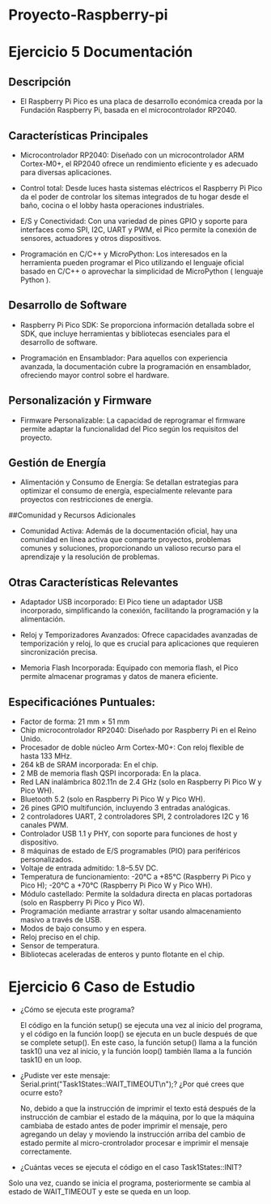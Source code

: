    # Proyecto-Raspberry-pi 

# Ejercicio 5 Documentación
## Descripción

- El Raspberry Pi Pico es una placa de desarrollo económica creada por la Fundación Raspberry Pi, basada en el microcontrolador RP2040. 

## Características Principales
- Microcontrolador RP2040: Diseñado con un microcontrolador ARM Cortex-M0+, el RP2040 ofrece un rendimiento eficiente y es adecuado para diversas aplicaciones.

- Control total: Desde luces hasta sistemas eléctricos el Raspberry Pi Pico da el poder de controlar los sitemas integrados de tu hogar desde el baño, cocina o el lobby hasta operaciones industriales.

- E/S y Conectividad: Con una variedad de pines GPIO y soporte para interfaces como SPI, I2C, UART y PWM, el Pico permite la conexión de sensores, actuadores y otros dispositivos.

- Programación en C/C++ y MicroPython: Los interesados en la herramienta pueden programar el Pico utilizando el lenguaje oficial basado en C/C++ o aprovechar la simplicidad de MicroPython ( lenguaje Python ).

## Desarrollo de Software
- Raspberry Pi Pico SDK: Se proporciona información detallada sobre el SDK, que incluye herramientas y bibliotecas esenciales para el desarrollo de software.

- Programación en Ensamblador: Para aquellos con experiencia avanzada, la documentación cubre la programación en ensamblador, ofreciendo mayor control sobre el hardware.

## Personalización y Firmware
- Firmware Personalizable: La capacidad de reprogramar el firmware permite adaptar la funcionalidad del Pico según los requisitos del proyecto.

## Gestión de Energía
- Alimentación y Consumo de Energía: Se detallan estrategias para optimizar el consumo de energía, especialmente relevante para proyectos con restricciones de energía.

##Comunidad y Recursos Adicionales
- Comunidad Activa: Además de la documentación oficial, hay una comunidad en línea activa que comparte proyectos, problemas comunes y soluciones, proporcionando un valioso recurso para el aprendizaje y la resolución de problemas.

## Otras Características Relevantes
- Adaptador USB incorporado: El Pico tiene un adaptador USB incorporado, simplificando la conexión, facilitando la programación y la alimentación.

- Reloj y Temporizadores Avanzados: Ofrece capacidades avanzadas de temporización y reloj, lo que es crucial para aplicaciones que requieren sincronización precisa.

- Memoria Flash Incorporada: Equipado con memoria flash, el Pico permite almacenar programas y datos de manera eficiente.

## Especificaciónes Puntuales:
- Factor de forma: 21 mm × 51 mm
- Chip microcontrolador RP2040: Diseñado por Raspberry Pi en el Reino Unido.
- Procesador de doble núcleo Arm Cortex-M0+: Con reloj flexible de hasta 133 MHz.
- 264 kB de SRAM incorporada: En el chip.
- 2 MB de memoria flash QSPI incorporada: En la placa.
- Red LAN inalámbrica 802.11n de 2.4 GHz (solo en Raspberry Pi Pico W y Pico WH).
- Bluetooth 5.2 (solo en Raspberry Pi Pico W y Pico WH).
- 26 pines GPIO multifunción, incluyendo 3 entradas analógicas.
- 2 controladores UART, 2 controladores SPI, 2 controladores I2C y 16 canales PWM.
- Controlador USB 1.1 y PHY, con soporte para funciones de host y dispositivo.
- 8 máquinas de estado de E/S programables (PIO) para periféricos personalizados.
- Voltaje de entrada admitido: 1.8–5.5V DC.
- Temperatura de funcionamiento: -20°C a +85°C (Raspberry Pi Pico y Pico H); -20°C a +70°C (Raspberry Pi Pico W y Pico WH).
- Módulo castellado: Permite la soldadura directa en placas portadoras (solo en Raspberry Pi Pico y Pico W).
- Programación mediante arrastrar y soltar usando almacenamiento masivo a través de USB.
- Modos de bajo consumo y en espera.
- Reloj preciso en el chip.
- Sensor de temperatura.
- Bibliotecas aceleradas de enteros y punto flotante en el chip.



# Ejercicio 6 Caso de Estudio
- ¿Cómo se ejecuta este programa?

   El código en la función setup() se ejecuta una vez al inicio del programa, y el código en la función loop() se ejecuta en un bucle después de que se complete setup(). En este caso, la función setup() llama a la función task1() una vez al inicio, y la función loop() también llama a la función task1() en un loop.

- ¿Pudiste ver este mensaje: Serial.print("Task1States::WAIT_TIMEOUT\n");? ¿Por qué crees que ocurre esto?
  
   No, debido a que la instrucción de imprimir el texto está después de la instrucción de cambiar el estado de la máquina, por lo que la máquina cambiaba de estado antes de poder imprimir el mensaje, pero agregando un delay y moviendo la instrucción arriba del cambio de estado permite al micro-crontrolador procesar e imprimir el mensaje correctamente.
  
- ¿Cuántas veces se ejecuta el código en el caso Task1States::INIT?

Solo una vez, cuando se inicia el programa, posteriormente se cambia al estado de WAIT_TIMEOUT y este se queda en un loop.




